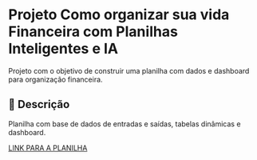 # Projeto Como organizar sua vida Financeira com Planilhas Inteligentes e IA

Projeto com o objetivo de construir uma planilha com dados e dashboard para organização financeira. 

## 📝 Descrição

Planilha com base de dados de entradas e saídas, tabelas dinâmicas e dashboard. 

[LINK PARA A PLANILHA](https://github.com/aledborges/organizando-vida-financeira/blob/main/planilha_organizacao.xlsx)
